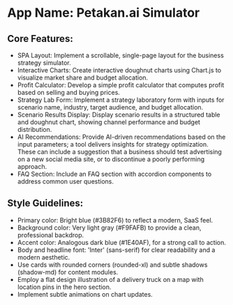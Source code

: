 # **App Name**: Petakan.ai Simulator

## Core Features:

- SPA Layout: Implement a scrollable, single-page layout for the business strategy simulator.
- Interactive Charts: Create interactive doughnut charts using Chart.js to visualize market share and budget allocation.
- Profit Calculator: Develop a simple profit calculator that computes profit based on selling and buying prices.
- Strategy Lab Form: Implement a strategy laboratory form with inputs for scenario name, industry, target audience, and budget allocation.
- Scenario Results Display: Display scenario results in a structured table and doughnut chart, showing channel performance and budget distribution.
- AI Recommendations: Provide AI-driven recommendations based on the input parameters; a tool delivers insights for strategy optimization. These can include a suggestion that a business should test advertising on a new social media site, or to discontinue a poorly performing approach.
- FAQ Section: Include an FAQ section with accordion components to address common user questions.

## Style Guidelines:

- Primary color: Bright blue (#3B82F6) to reflect a modern, SaaS feel.
- Background color: Very light gray (#F9FAFB) to provide a clean, professional backdrop.
- Accent color: Analogous dark blue (#1E40AF), for a strong call to action.
- Body and headline font: 'Inter' (sans-serif) for clear readability and a modern aesthetic.
- Use cards with rounded corners (rounded-xl) and subtle shadows (shadow-md) for content modules.
- Employ a flat design illustration of a delivery truck on a map with location pins in the hero section.
- Implement subtle animations on chart updates.